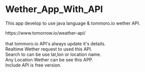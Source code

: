 # Wether_App_With_API
This app develop to use java language & tommoro.io wether API.
<link>https://www.tomorrow.io/weather-api/<br><br>
that tommoro.io API's always update it's details.<br>
Realtime Wether request to used this API.<br>
Search to can be use lat,lon or location name.<br>
Any Location Wether can be see this APP.<br>
Include API is free version.<br>
